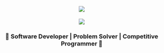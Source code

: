 
<h3 align="center">
  <p align="center">

  <h1 align="center">
  <a href="https://git.io/typing-svg">
    <img src="https://readme-typing-svg.herokuapp.com/?lines=Hello,+There!+👋;%0AThis+is+Dip+Sarker;&center=true&size=30&color=FFFFFF&weight=900&width=800">
  </a>
</h1>
  
</p> 
 
</h3>

<p align="center">
  <img src="https://readme-typing-svg.demolab.com/?lines=Passionate%20about%20Competitive%20Programming;Developer%20of%20Python%20Django&font=Fira%20Code&center=true&width=800&height=45&color=ff79c6&vCenter=true&pause=1000&size=25"/>
</p>

<h3 align="center">🌟 Software Developer | Problem Solver | Competitive Programmer 🌟</h3>


